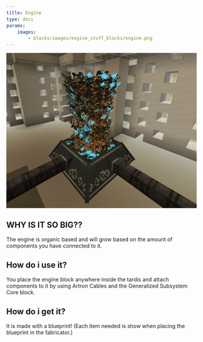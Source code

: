 ```yaml
---
title: Engine
type: docs
params:
    images:
        - blocks/images/engine_stuff_blocks/engine.png
---
```


![engine](images//engine_stuff_blocks/engine.png)
## WHY IS IT SO BIG??

The engine is organic based and will grow based on the amount of components you have connected to it.

## How do i use it?

You place the engine block anywhere inside the tardis and attach components to it by using Artron Cables and the Generalized Subsystem Core block.

## How do i get it?

It is made with a blueprint! (Each item needed is show when placing the blueprint in the fabricator.)

